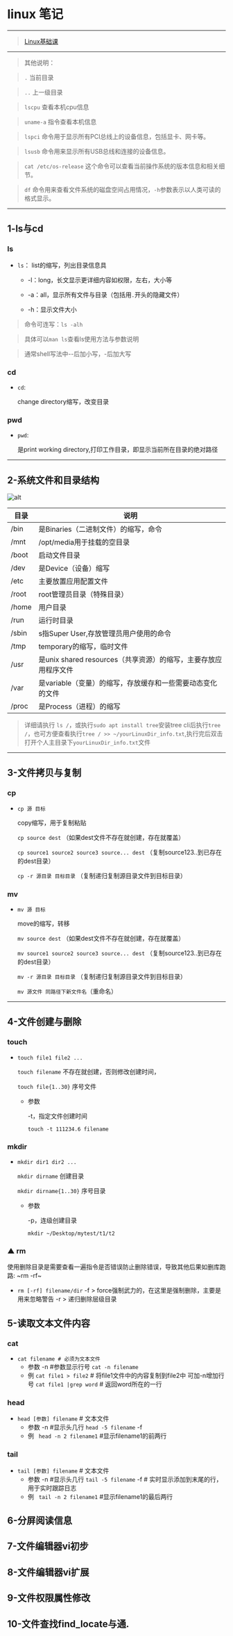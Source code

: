 # linux 笔记

---
> [Linux基础课](https://www.bilibili.com/video/BV1wF4m1N7BF?p=1&vd_source=e72b19c11ff9d91211ff43b2fe7d0992)
---

> 其他说明：

> `.` 当前目录

> `..` 上一级目录

> `lscpu` 查看本机cpu信息

> `uname-a` 指令查看本机信息

> `lspci` 命令用于显示所有PCI总线上的设备信息，包括显卡、网卡等。

> `lsusb` 命令用来显示所有USB总线和连接的设备信息。

> `cat /etc/os-release` 这个命令可以查看当前操作系统的版本信息和相关细节。

> `df` 命令用来查看文件系统的磁盘空间占用情况，`-h`参数表示以人类可读的格式显示。

---

## 1-ls与cd

### ls
- `ls`：
    list的缩写，列出目录信息具

    - -l：long，长文显示更详细内容如权限，左右，大小等

    - -a：all，显示所有文件与目录（包括用`.`开头的隐藏文件）

    - -h：显示文件大小

> 命令可连写：`ls -alh`

> 具体可以`man ls`查看ls使用方法与参数说明

> 通常shell写法中--后加小写，-后加大写

### cd
- `cd`:

    change directory缩写，改变目录

### pwd
- `pwd`:

    是print working directory,打印工作目录，即显示当前所在目录的绝对路径

---

## 2-系统文件和目录结构


![alt](imgs/sysDir.png)

|目录|说明|
|--|--|
|/bin|是Binaries（二进制文件）的缩写，命令|
|/mnt|/opt/media用于挂载的空目录|
|/boot|启动文件目录|
|/dev|是Device（设备）缩写|
|/etc|主要放置应用配置文件|
|/root|root管理员目录（特殊目录）|
|/home|用户目录|
|/run|运行时目录|
|/sbin|s指Super User,存放管理员用户使用的命令|
|/tmp|temporary的缩写，临时文件|
|/usr|是unix shared resources（共享资源）的缩写，主要存放应用程序文件|
|/var|是variable（变量）的缩写，存放缓存和一些需要动态变化的文件|
|/proc|是Process（进程）的缩写||

> 详细请执行 `ls /`，或执行`sudo apt install tree`安装tree cli后执行`tree /`，也可方便查看执行`tree / >> ~/yourLinuxDir_info.txt`,执行完后双击打开个人主目录下`yourLinuxDir_info.txt`文件

---

## 3-文件拷贝与复制

### cp
- `cp 源 目标`

    copy缩写，用于复制粘贴

    `cp source dest` （如果dest文件不存在就创建，存在就覆盖）

    `cp source1 source2 source3 source... dest` （复制source123..到已存在的dest目录）

    `cp -r 源目录 目标目录` （复制递归复制源目录文件到目标目录）


### mv
- `mv 源 目标`

    move的缩写，转移

    `mv source dest` （如果dest文件不存在就创建，存在就覆盖）

    `mv source1 source2 source3 source... dest` （复制source123..到已存在的dest目录）

    `mv -r 源目录 目标目录` （复制递归复制源目录文件到目标目录）

    `mv 源文件 同路径下新文件名`（重命名）


---

## 4-文件创建与删除

### touch
- `touch file1 file2 ...`

    `touch filename` 不存在就创建，否则修改创建时间，
    
    `touch file{1..30}`  序号文件
    
    - 参数
        
        -t，指定文件创建时间
        
        `touch -t 111234.6 filename`

### mkdir
- `mkdir dir1 dir2 ...`

    `mkdir dirname` 创建目录
    
    `mkdir dirname{1..30}` 序号目录


    
    - 参数
        
        -p，连级创建目录
        
        `mkdir ~/Desktop/mytest/t1/t2`



### ▲ rm
使用删除目录是需要查看一遍指令是否错误防止删除错误，导致其他后果如删库跑路: ~rm -rf~
- `rm [-rf] filename/dir`
    -f > force强制武力的，在这里是强制删除，主要是用来忽略警告
    -r > 递归删除层级目录

## 5-读取文本文件内容

### cat
- `cat filename # 必须为文本文件`
    - 参数
        -n #参数显示行号
        `cat -n filename`
    - 例
        `cat file1 > file2` # 将file1文件中的内容复制到file2中 可加-n增加行号
        `cat file1 |grep word` # 返回word所在的一行

### head

- `head [参数] filename` # 文本文件
    - 参数
        -n #显示头几行
        `head -5 filename`
        -f 
    - 例
        ` head -n 2 filename1` #显示filename1的前两行


### tail

- `tail [参数] filename` # 文本文件
    - 参数
        -n #显示头几行
        `tail -5 filename`
        -f # 实时显示添加到末尾的行，用于实时跟踪日志
    - 例
        ` tail -n 2 filename1` #显示filename1的最后两行

## 6-分屏阅读信息


## 7-文件编辑器vi初步


## 8-文件编辑器vi扩展


## 9-文件权限属性修改


## 10-文件查找find_locate与通.
